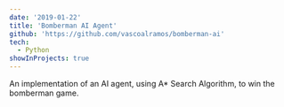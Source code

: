 ```yaml
---
date: '2019-01-22'
title: 'Bomberman AI Agent'
github: 'https://github.com/vascoalramos/bomberman-ai'
tech:
  - Python
showInProjects: true
---
```


An implementation of an AI agent, using A\* Search Algorithm, to win the bomberman game.
